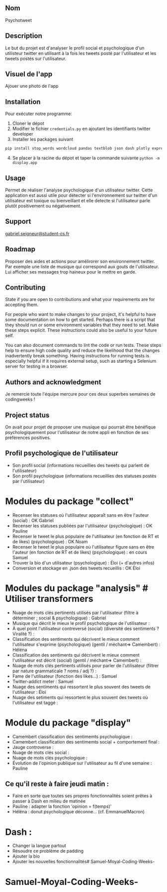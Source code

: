 ## Nom
Psychotweet

## Description
Le but du projet est d'analyser le profil social et psychologique d'un utilisteur twitter en utilisant à la fois les tweets posté par l'utilisateur et les tweets postés sur l'utilisateur.

## Visuel de l'app
Ajouer une photo de l'app

## Installation
Pour exécuter notre programme:
1. Cloner le dépot
2. Modifier le fichier `credentials.py` en ajoutant les identifiants twitter developer
3. Installer les packages suivant
```bash
pip install stop_words wordcloud pandas textblob json dash plotly express graph objects
```
4. Se placer à la racine du dépot et taper la commande suivante `python -m display.app`

## Usage
Permet de réaliser l'analyse psychologique d'un utilisateur twitter. Cette application est aussi utile pour détecter si l'environnement sur twitter d'un utilisateur est toxique ou bienveillant et elle detecte si l'utilisateur parle plutôt positivement ou négativement.

## Support
gabriel.seigneur@student-cs.fr

## Roadmap
Proposer des aides et actions pour amélirorer son environnement twitter. Par exemple une liste de musique qui correspond aux gouts de l'utilisateur. Lui afficher ses messages trop haineux pour le mettre en garde.

## Contributing
State if you are open to contributions and what your requirements are for accepting them.

For people who want to make changes to your project, it's helpful to have some documentation on how to get started. Perhaps there is a script that they should run or some environment variables that they need to set. Make these steps explicit. These instructions could also be useful to your future self.

You can also document commands to lint the code or run tests. These steps help to ensure high code quality and reduce the likelihood that the changes inadvertently break something. Having instructions for running tests is especially helpful if it requires external setup, such as starting a Selenium server for testing in a browser.

## Authors and acknowledgment
Je remercie toute l'équipe mercure pour ces deux superbes semaines de codingweeks !


## Project status
On avait pour projet de proposer une musique qui pourrait être bénéfique psychologiquement pour l'utilisateur de notre appli en fonction de ses préférences positives. 

## Profil psychologique de l'utilisateur

+ Son profil social (informations recueillies des tweets qui parlent de l'utilisateur)
+ Son profil psychologique (informations recueillies des statuses postés par l'utilisateur)

# Modules du package "collect"
+ Recenser les statuses où l'utilisateur apparaît sans en être l'auteur (social) : OK Gabriel
+ Recenser les statuses publiées par l'utilisateur (psychologique) : OK Pauline
+ Recenser le tweet le plus populaire de l'utilisateur (en fonction de RT et de likes) (psychologique) : OK Noam
+ Recenser le tweet le plus populaire où l'utilisateur figure sans en être l'auteur (en fonction de RT et de likes) (psychologique) : en cours Samuel
+ Trouver la bio d'un utilisateur (psychologique) : Éloi (+ d'autres infos)
+ Conversion et stockage en .json des tweets recueillis : OK Éloi

# Modules du package "analysis"          # Utiliser transformers
+ Nuage de mots clés pertinents utilisés par l'utilisateur (filtre à déterminer ; social & psychologique) : Gabriel
+ Musique qui décrit le mieux le profil psychologique de l'utilisateur : 
+ À quel point l'utilisateur contreversé (social) (diversité des sentiments ? Viralité ?) :
+ Classification des sentiments qui décrivent le mieux comment l'utilisateur s'exprime (psychologique) (gentil / méchant=> Camembert) : Héléna
+ Classification des sentiments qui décrivent le mieux comment l'utilisateur est décrit (social) (gentil / méchant=> Camembert) :
+ Nuage de mots clés pertinents utilisés pour parler de l'utilisateur (filtrer par nature grammaticale ? noms / adj ?) :
+ Fame de l'utilisateur (fonction des likes...) : Samuel
+ Twitter-addict meter : Samuel
+ Nuage des sentiments qui ressortent le plus souvent des tweets de l'utilisateur : Éloi
+ Nuage des setiments qui ressortent le plus  souvent des tweets où l'utilisateur est taggé :

# Module du package "display"
+ Camembert classification des sentimemts psychologique :
+ Camembert classification des sentimemts social + comportement final :
+ Jauge controverse :
+ Nuage de mots clés social :
+ Nuage de mots clés psychologique :
+ Évolution de l'opinion publique sur l'utilisateur au fil d'une semaine : Pauline

## Ce qu'il reste à faire jeudi matin :
+ Faire en sorte que toutes ses propres fonctionnalités soient prêtes à passer à Dash en milieu de matinée
+ Pauline : adapter la fonction 'opinion = f(temps)'
+ Héléna : donut psychologique déconne... (cf. EmmanuelMacron)

# Dash :
+ Changer la langue partout
+ Résoudre ce problème de padding
+ Ajouter la bio
+ Ajouter les nouvelles fonctionnalités# Samuel-Moyal-Coding-Weeks-
# Samuel-Moyal-Coding-Weeks-
